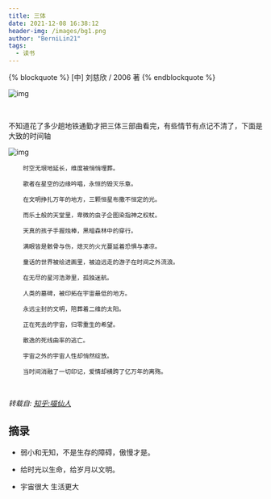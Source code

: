 ```yaml
---
title: 三体
date: 2021-12-08 16:38:12
header-img: /images/bg1.png
author: "BerniLin21"
tags:
  - 读书
---
```


{% blockquote  %}
[中] 刘慈欣 / 2006 著
{% endblockquote %}

![img](/images/bg9.png)

<br />

<!-- more -->

不知道花了多少趟地铁通勤才把三体三部曲看完，有些情节有点记不清了，下面是大致的时间轴

![img](/images/三体.jpeg)

        时空无垠地延长，维度被悄悄埋葬。

        歌者在星空的边缘吟唱，永恒的毁灭乐章。

        在文明挣扎万年的地方，三颗恒星布撒不恒定的光。

        而乐土般的天堂里，卑微的虫子企图染指神之权杖。

        天真的孩子手握烛棒，黑暗森林中的穿行。

        满眼皆是骸骨与伤，熄灭的火光蔓延着恐惧与凄凉。

        童话的世界被绘进画里，被迫远走的游子在时间之外流浪。

        在无尽的星河浩渺里，孤独迷航。

        人类的墓碑，被印拓在宇宙最低的地方。

        永远尘封的文明，陪葬着二维的太阳。

        正在死去的宇宙，归零重生的希望。

        散逸的死线曲率的逃亡。

        宇宙之外的宇宙人性却悄然绽放。

        当时间消融了一切印记，爱情却横跨了亿万年的离殇。

<br />

_转载自: [知乎:喵仙人](https://www.zhihu.com/question/21385514/answer/53995432)_

## 摘录

- 弱小和无知，不是生存的障碍，傲慢才是。

* 给时光以生命，给岁月以文明。

- 宇宙很大 生活更大
